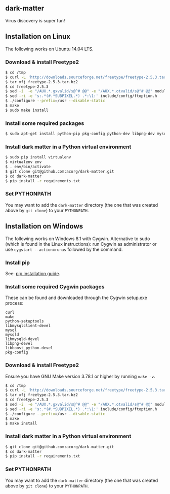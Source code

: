 ## dark-matter

Virus discovery is super fun!

## Installation on Linux

The following works on Ubuntu 14.04 LTS.

### Download & install Freetype2

```sh
$ cd /tmp
$ curl -L 'http://downloads.sourceforge.net/freetype/freetype-2.5.3.tar.bz2' > freetype-2.5.3.tar.bz2
$ tar xfj freetype-2.5.3.tar.bz2
$ cd freetype-2.5.3
$ sed -i  -e "/AUX.*.gxvalid/s@^# @@" -e "/AUX.*.otvalid/s@^# @@" modules.cfg
$ sed -ri -e 's:.*(#.*SUBPIXEL.*) .*:\1:' include/config/ftoption.h
$ ./configure --prefix=/usr --disable-static
$ make
$ sudo make install
```

### Install some required packages

```sh
$ sudo apt-get install python-pip pkg-config python-dev libpng-dev mysql-server libmysqlclient-dev
```

### Install dark matter in a Python virtual environment

```sh
$ sudo pip install virtualenv
$ virtualenv env
$ . env/bin/activate
$ git clone git@github.com:acorg/dark-matter.git
$ cd dark-matter
$ pip install -r requirements.txt
```

### Set PYTHONPATH

You may want to add the `dark-matter` directory (the one that was created
above by `git clone`) to your `PYTHONPATH`.


## Installation on Windows

The following works on Windows 8.1 with Cygwin. Alternative to sudo (which is found in the Linux instructions): run Cygwin as administrator or use `cygstart --action=runas` followed by the command.

### Install pip

See: [pip installation guide](http://pip.readthedocs.org/en/latest/installing.html).

### Install some required Cygwin packages

These can be found and downloaded through the Cygwin setup.exe process:
```
curl
make
python-setuptools
libmysqlclient-devel
mysql
mysqld
libmysqld-devel
libpng-devel
libboost_python-devel
pkg-config
```

### Download & install Freetype2

Ensure you have GNU Make version 3.78.1 or higher by running `make -v`.

```sh
$ cd /tmp
$ curl -L 'http://downloads.sourceforge.net/freetype/freetype-2.5.3.tar.bz2' > freetype-2.5.3.tar.bz2
$ tar xfj freetype-2.5.3.tar.bz2
$ cd freetype-2.5.3
$ sed -i  -e "/AUX.*.gxvalid/s@^# @@" -e "/AUX.*.otvalid/s@^# @@" modules.cfg
$ sed -ri -e 's:.*(#.*SUBPIXEL.*) .*:\1:' include/config/ftoption.h
$ ./configure --prefix=/usr --disable-static
$ make
$ make install
```

### Install dark matter in a Python virtual environment

```sh
$ git clone git@github.com:acorg/dark-matter.git
$ cd dark-matter
$ pip install -r requirements.txt
```

### Set PYTHONPATH

You may want to add the `dark-matter` directory (the one that was created
above by `git clone`) to your `PYTHONPATH`.